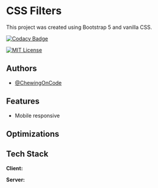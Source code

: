 <!-- @format -->

# CSS Filters

This project was created using Bootstrap 5 and vanilla CSS.

[![Codacy Badge](https://app.codacy.com/project/badge/Grade/9a5f58c34e654076a14bbe6fd9b3d758)](https://app.codacy.com/gh/ChewingOnCode/CSSFilters/dashboard?utm_source=gh&utm_medium=referral&utm_content=&utm_campaign=Badge_grade)

[![MIT License](https://img.shields.io/badge/License-MIT-green.svg)](https://choosealicense.com/licenses/mit/)

## Authors

-   [@ChewingOnCode](https://www.github.com/ChewingOnCode)

## Features

-   Mobile responsive

## Optimizations

## Tech Stack

**Client:**

**Server:**

